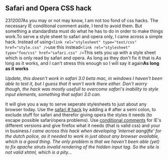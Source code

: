 <article><h2>Safari and Opera CSS hack</h2><time><span class="day">23</span><span class="month">1</span><span class="year">2007</span></time>As you may or not may know, I am not too fond of css hacks. The necessary IE conditional comment aside, I tend to avoid them. But something a standardista must do what he has to do in order to make things work.To serve a style sheet to safari and opera only, I came across a simple hack. Instead of using<code>&#60;link rel="stylesheet" type="text/css" href="style.css" /&#62;</code>use this instead<code>&#60;link rel="stylesheet" type="foo/css" href="safari.css" /&#62;</code>This sets you up with a style sheet which is only read by safari and opera. As long as they don't fix it that is.As long as it works, and I can't stress this enough so I will say it again<strong>As long as it works</strong><p><em>Update, this doesn't work in safari 3.0 beta mac, in windows I haven't been able to test it, but I guess  that It won't work there either. Don't worry though, the hack was mostly usefull to overcome safari's inability to style input elements, something that safari 3.0 can.</em></p>It will give you a way to serve seperate stylesheets to just about any browser today. Use the <a title="safari hack" href="http://www.ibloomstudios.com/article1/">safari # hack</a> by adding a # after a semi colon, to exclude stuff for safari and therefor giving opera the styles it needs (to escape possible safari/opera problems). Use <a href="http://www.quirksmode.org/css/condcom.html" title="conditional comments">conditional comments</a> for IE's different versions and give firefox what it needs (that is valid css) and your in business.<em>I came across this hack when developing 'internet aangifte' for the dutch police, as it needed to work in just about any browser available, which is a good thing. The only problem is that we haven't been able (yet) to fix apache struts invalid rendering of the hidden input tag. So the site is not valid xhtml, which is a pity...</em></article>
